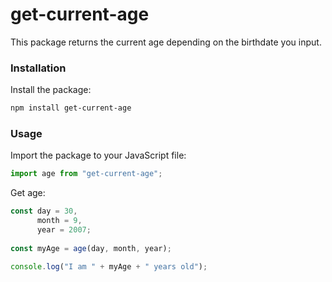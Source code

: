 # get-current-age
This package returns the current age depending on the birthdate you input.
### Installation
Install the package:
```bash
npm install get-current-age
```
### Usage
Import the package to your JavaScript file:
```javascript
import age from "get-current-age";
```
Get age:
```javascript
const day = 30,
      month = 9,
      year = 2007;
       
const myAge = age(day, month, year);

console.log("I am " + myAge + " years old");
```
